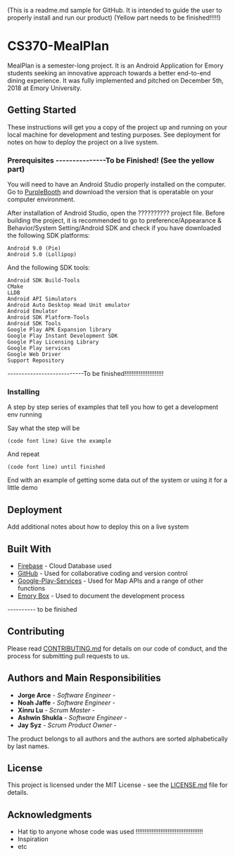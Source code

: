(This is a readme.md sample for GitHub. It is intended to guide the user to properly install and run our product)
(Yellow part needs to be finished!!!!!)

# CS370-MealPlan

MealPlan is a semester-long project. It is an Android Application for Emory students seeking an innovative approach towards a better end-to-end dining experience. It was fully implemented and pitched on December 5th, 2018 at Emory University.


## Getting Started

These instructions will get you a copy of the project up and running on your local machine for development and testing purposes. See deployment for notes on how to deploy the project on a live system.

### Prerequisites ---------------To be Finished! (See the yellow part)

You will need to have an Android Studio properly installed on the computer. Go to [PurpleBooth](https://developer.android.com/studio/) and download the version that is operatable on your computer environment. 

After installation of Android Studio, open the ?????????? project file. Before building the project, it is recommended to go to preference/Appearance & Behavior/System Setting/Android SDK and check if you have downloaded the following SDK platforms:
```
Android 9.0 (Pie)
Android 5.0 (Lollipop)
```

And the following SDK tools:
```
Android SDK Build-Tools
CMake
LLDB
Android API Simulators
Android Auto Desktop Head Unit emulator
Android Emulator
Android SDK Platform-Tools
Android SDK Tools
Google Play APK Expansion library
Google Play Instant Development SDK
Google Play Licensing Library
Google Play services
Google Web Driver
Support Repository
```
---------------------------To be finished!!!!!!!!!!!!!!!!!!!!!!

### Installing

A step by step series of examples that tell you how to get a development env running

Say what the step will be

```
(code font line) Give the example
```

And repeat

```
(code font line) until finished
```

End with an example of getting some data out of the system or using it for a little demo

## Deployment

Add additional notes about how to deploy this on a live system

## Built With

* [Firebase](https://firebase.google.com/) - Cloud Database used
* [GitHub](https://github.com/) - Used for collaborative coding and version control
* [Google-Play-Services](https://developer.android.com/distribute/play-services/) - Used for Map APIs and a range of other functions
* [Emory Box](https://emory.account.box.com/) - Used to document the development process

---------- to be finished

## Contributing

Please read [CONTRIBUTING.md](https://gist.github.com/PurpleBooth/b24679402957c63ec426) for details on our code of conduct, and the process for submitting pull requests to us.

## Authors and Main Responsibilities

* **Jorge Arce** - *Software Engineer* -
* **Noah Jaffe** - *Software Engineer* - 
* **Xinru Lu** - *Scrum Master* - 
* **Ashwin Shukla** - *Software Engineer* - 
* **Jay Syz** - *Scrum Product Owner* - 

The product belongs to all authors and the authors are sorted alphabetically by last names.

## License

This project is licensed under the MIT License - see the [LICENSE.md](LICENSE.md) file for details.

## Acknowledgments

* Hat tip to anyone whose code was used !!!!!!!!!!!!!!!!!!!!!!!!!!!!!!!!!!!!!!
* Inspiration
* etc

